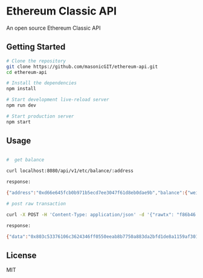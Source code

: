 Ethereum Classic API
==================================

An open source Ethereum Classic API

Getting Started
---------------

```sh
# Clone the repository
git clone https://github.com/masonicGIT/ethereum-api.git
cd ethereum-api

# Install the dependencies
npm install

# Start development live-reload server
npm run dev

# Start production server
npm start
```

Usage
---------------
```sh

#  get balance

curl localhost:8080/api/v1/etc/balance/:address

response:

{"address":"0xd66e645fcb0b971b5ecd7ee3047f61d8eb0dae9b","balance":{"wei":"163168220000000000","ether":"0.16316822"}}

# post raw transaction

curl -X POST -H 'Content-Type: application/json' -d '{"rawtx": "f86b46 ... 828703c"}' localhost:8080/api/v1/etc/transaction

response:

{"data":"0x803c53376106c3624346ff0550eeab8b7750a883da2bfd1de8a1159af3019067","message":"","error":false}

```

License
-------

MIT
